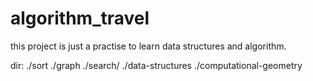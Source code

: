 # algorithm_travel

this project is just a practise to learn data structures and algorithm.

dir:
./sort
./graph
./search/
./data-structures
./computational-geometry

